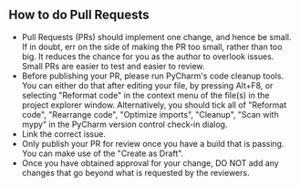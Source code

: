 ## How to do Pull Requests

* Pull Requests (PRs) should implement one change, and hence be small. If in doubt, err on the side of making the PR
too small, rather than too big. It reduces the chance for you as the author to overlook issues. Small PRs are easier
to test and easier to review.
* Before publishing your PR, please run PyCharm's code cleanup tools. You can either do that after editing your file,
by pressing Alt+F8, or selecting "Reformat code" in the context menu of the file(s) in the project explorer window.
Alternatively, you should tick all of "Reformat code", "Rearrange code", "Optimize imports", "Cleanup", "Scan with mypy"
in the PyCharm version control check-in dialog.
* Link the correct issue.
* Only publish your PR for review once you have a build that is passing. You can make use of the "Create as Draft".
* Once you have obtained approval for your change, DO NOT add any changes that go beyond what is requested by the
reviewers.